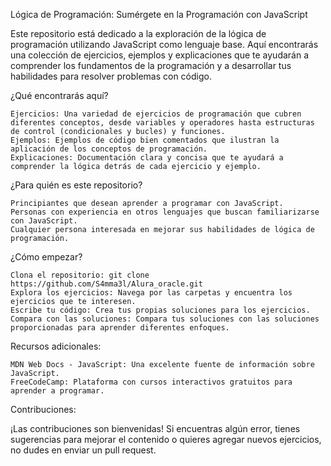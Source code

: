 Lógica de Programación: Sumérgete en la Programación con JavaScript

Este repositorio está dedicado a la exploración de la lógica de programación utilizando JavaScript como lenguaje base. Aquí encontrarás una colección de ejercicios, ejemplos y explicaciones que te ayudarán a comprender los fundamentos de la programación y a desarrollar tus habilidades para resolver problemas con código.

¿Qué encontrarás aquí?

    Ejercicios: Una variedad de ejercicios de programación que cubren diferentes conceptos, desde variables y operadores hasta estructuras de control (condicionales y bucles) y funciones.
    Ejemplos: Ejemplos de código bien comentados que ilustran la aplicación de los conceptos de programación.
    Explicaciones: Documentación clara y concisa que te ayudará a comprender la lógica detrás de cada ejercicio y ejemplo.

¿Para quién es este repositorio?

    Principiantes que desean aprender a programar con JavaScript.
    Personas con experiencia en otros lenguajes que buscan familiarizarse con JavaScript.
    Cualquier persona interesada en mejorar sus habilidades de lógica de programación.

¿Cómo empezar?

    Clona el repositorio: git clone https://github.com/S4mma3l/Alura_oracle.git
    Explora los ejercicios: Navega por las carpetas y encuentra los ejercicios que te interesen.
    Escribe tu código: Crea tus propias soluciones para los ejercicios.
    Compara con las soluciones: Compara tus soluciones con las soluciones proporcionadas para aprender diferentes enfoques.

Recursos adicionales:

    MDN Web Docs - JavaScript: Una excelente fuente de información sobre JavaScript.
    FreeCodeCamp: Plataforma con cursos interactivos gratuitos para aprender a programar.

Contribuciones:

¡Las contribuciones son bienvenidas! Si encuentras algún error, tienes sugerencias para mejorar el contenido o quieres agregar nuevos ejercicios, no dudes en enviar un pull request.